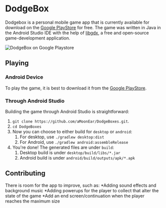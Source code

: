 # DodgeBox

Dodgebox is a personal mobile game app that is currently available for download on the [Google PlayStore](https://play.google.com/store/apps/details?id=com.mygdx.aljawahari)
for free. The game was written in Java in the Android Studio IDE with the help of [libgdx](https://libgdx.badlogicgames.com/), a free and open-source game-development application.

![DodgeBox on Google Playstore](https://i.imgur.com/5GB4Mit.png)

## Playing

### Android Device
To play the game, it is best to download it from the [Google PlayStore](https://play.google.com/store/apps/details?id=com.mygdx.aljawahari).

### Through Android Studio

Building the game through Android Studio is straightforward:

1. `git clone https://github.com/aMoonEar/DodgeBoxes.git`.
2. `cd DodgeBoxes`
3. Now you can choose to either build for `desktop` or `android`:
   1. For desktop, use `./gradlew desktop:dist`
   2. For Android, use `./gradlew android:assembleRelease`
4. You're done! The generated files are under `build`:
   1. Desktop build is under `desktop/build/libs/*.jar`
   2. Android build is under `android/build/outputs/apk/*.apk`

## Contributing

There is room for the app to improve, such as:
*Adding sound effects and background music
*Adding powerups for the player to collect that alter the state of the game
*Add an end screen/continuation when the player reaches the maximum size
